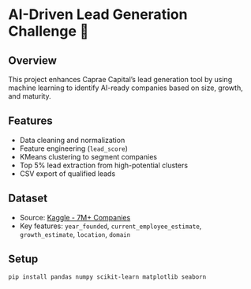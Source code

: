 # AI-Driven Lead Generation Challenge 🚀

## Overview
This project enhances Caprae Capital’s lead generation tool by using machine learning to identify AI-ready companies based on size, growth, and maturity.

## Features
- Data cleaning and normalization
- Feature engineering (`lead_score`)
- KMeans clustering to segment companies
- Top 5% lead extraction from high-potential clusters
- CSV export of qualified leads

## Dataset
- Source: [Kaggle - 7M+ Companies](https://www.kaggle.com/datasets/farhanmd29/companies-dataset)
- Key features: `year_founded`, `current_employee_estimate`, `growth_estimate`, `location`, `domain`

## Setup
```bash
pip install pandas numpy scikit-learn matplotlib seaborn
